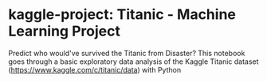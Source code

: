 # kaggle-project: Titanic - Machine Learning Project

Predict who would've survived the Titanic from Disaster?
This notebook goes through a basic exploratory data analysis of the Kaggle Titanic dataset (https://www.kaggle.com/c/titanic/data) with Python
